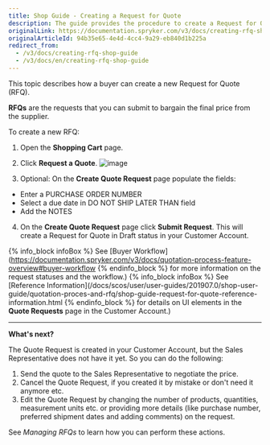 ```yaml
---
title: Shop Guide - Creating a Request for Quote
description: The guide provides the procedure to create a Request for Quote in the cart.
originalLink: https://documentation.spryker.com/v3/docs/creating-rfq-shop-guide
originalArticleId: 94b35e65-4e4d-4cc4-9a29-eb840d1b225a
redirect_from:
  - /v3/docs/creating-rfq-shop-guide
  - /v3/docs/en/creating-rfq-shop-guide
---
```


This topic describes how a buyer can create a new Request for Quote (RFQ).

**RFQs** are the requests that you can submit to bargain the final price from the supplier.

To create a new RFQ:

1. Open the **Shopping Cart** page.
2. Click **Request a Quote**.
![image](https://spryker.s3.eu-central-1.amazonaws.com/docs/User+Guides/Shop+User+Guides/RFQ/Shop+Guide+-+Creating+a+Request+for+Quote/create-rfq.png) 

3. Optional: On the **Create Quote Request** page populate the fields:
- Enter a PURCHASE ORDER NUMBER
- Select a due date in DO NOT SHIP LATER THAN field
- Add the NOTES
4. On the **Create Quote Request** page click **Submit Request**. This will create a Request for Quote in Draft status in your Customer Account.

{% info_block infoBox %}
See [Buyer Workflow](https://documentation.spryker.com/v3/docs/quotation-process-feature-overview#buyer-workflow
{% endinfo_block %} for more information on the request statuses and the workflow.)
{% info_block infoBox %}
See [Reference Information](/docs/scos/user/user-guides/201907.0/shop-user-guide/quotation-proces-and-rfq/shop-guide-request-for-quote-reference-information.html
{% endinfo_block %} for details on UI elements in the **Quote Requests** page in the Customer Account.)
***
**What's next?**

The Quote Request is created in your Customer Account, but the Sales Representative does not have it yet. So you can do the following:

1. Send the quote to the Sales Representative to negotiate the price.
2. Cancel the Quote Request, if you created it by mistake or don't need it anymore etc.
3. Edit the Quote Request by changing the number of products, quantities, measurement units etc. or providing more details (like purchase number, preferred shipment dates and adding comments) on the request.

See *Managing RFQs* to learn how you can perform these actions.

<!-- Last review date: Jul 09, 2019 -->
